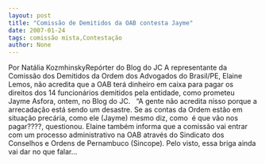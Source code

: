 ```yaml
---
layout: post
title: "Comissão de Demitidos da OAB contesta Jayme"
date: 2007-01-24
tags: comissão mista,Contestação
author: None
---
```

Por Natália KozmhinskyRepórter do Blog do JC
A representante da Comissão dos Demitidos da Ordem dos Advogados do Brasil/PE, Elaine Lemos, não acredita que a OAB terá dinheiro em caixa para pagar os direitos dos 14 funcionários demitidos pela entidade, como prometeu Jayme Asfora, ontem, no Blog do JC. &nbsp;
“A gente não acredita nisso porque a arrecadação está sendo um desastre. Se as contas da Ordem estão em situação precária, como ele (Jayme) mesmo diz, como&nbsp; é que vão nos pagar????, questionou.
Elaine também informa que a comissão vai entrar com um processo administrativo na OAB através do Sindicato dos Conselhos e Ordens de Pernambuco (Sincope). Pelo visto, essa briga ainda vai dar no que falar...&nbsp;&nbsp;&nbsp;&nbsp;&nbsp;&nbsp;&nbsp;  